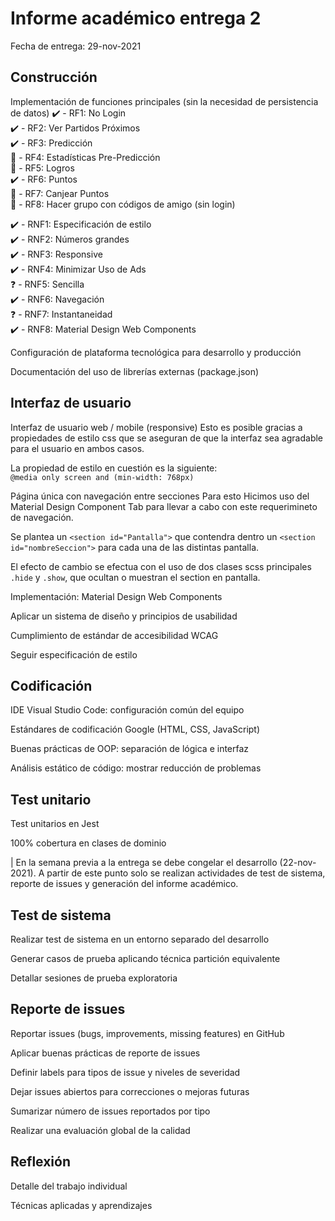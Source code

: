 # Informe académico entrega 2
Fecha de entrega: 29-nov-2021

## Construcción

Implementación de funciones principales (sin la necesidad de persistencia de datos)
✔️ - RF1: No Login  
✔️ - RF2: Ver Partidos Próximos  
✔️ - RF3: Predicción  
🚫 - RF4: Estadísticas Pre-Predicción  
🚫 - RF5: Logros  
✔️ - RF6: Puntos  
🚫 - RF7: Canjear Puntos  
🚫 - RF8: Hacer grupo con códigos de amigo (sin login)  

✔️ - RNF1: Especificación de estilo  
✔️ - RNF2: Números grandes  
✔️ - RNF3: Responsive  
✔️ - RNF4: Minimizar Uso de Ads  
❓ - RNF5: Sencilla  
✔️ - RNF6: Navegación  
❓ - RNF7: Instantaneidad  
✔️ - RNF8: Material Design Web Components  

Configuración de plataforma tecnológica para desarrollo y producción

Documentación del uso de librerías externas (package.json)

## Interfaz de usuario

Interfaz de usuario web / mobile (responsive)
Esto es posible gracias a propiedades de estilo css que se aseguran de que la interfaz sea agradable para el usuario en ambos casos. 

La propiedad de estilo en cuestión es la siguiente:  
` @media only screen and (min-width: 768px) `


Página única con navegación entre secciones
Para esto 
Hicimos uso del Material Design Component Tab para llevar a cabo con este requerimineto de navegación. 

Se plantea un ` <section id="Pantalla"> ` que contendra dentro un ` <section id="nombreSeccion"> ` para cada una de las distintas pantalla.

El efecto de cambio se efectua con el uso de dos clases scss principales ` .hide ` y ` .show `, que ocultan o muestran el section en pantalla.

Implementación: Material Design Web Components

Aplicar un sistema de diseño y principios de usabilidad

Cumplimiento de estándar de accesibilidad WCAG

Seguir especificación de estilo

## Codificación

IDE Visual Studio Code: configuración común del equipo

Estándares de codificación Google (HTML, CSS, JavaScript)

Buenas prácticas de OOP: separación de lógica e interfaz

Análisis estático de código: mostrar reducción de problemas

## Test unitario

Test unitarios en Jest

100% cobertura en clases de dominio


| En la semana previa a la entrega se debe congelar el desarrollo (22-nov-2021).
A partir de este punto solo se realizan actividades de test de sistema, reporte de issues y generación del informe académico.

## Test de sistema

Realizar test de sistema en un entorno separado del desarrollo

Generar casos de prueba aplicando técnica partición equivalente

Detallar sesiones de prueba exploratoria

## Reporte de issues

Reportar issues (bugs, improvements, missing features) en GitHub 

Aplicar buenas prácticas de reporte de issues

Definir labels para tipos de issue y niveles de severidad

Dejar issues abiertos para correcciones o mejoras futuras

Sumarizar número de issues reportados por tipo

Realizar una evaluación global de la calidad

## Reflexión

Detalle del trabajo individual

Técnicas aplicadas y aprendizajes
